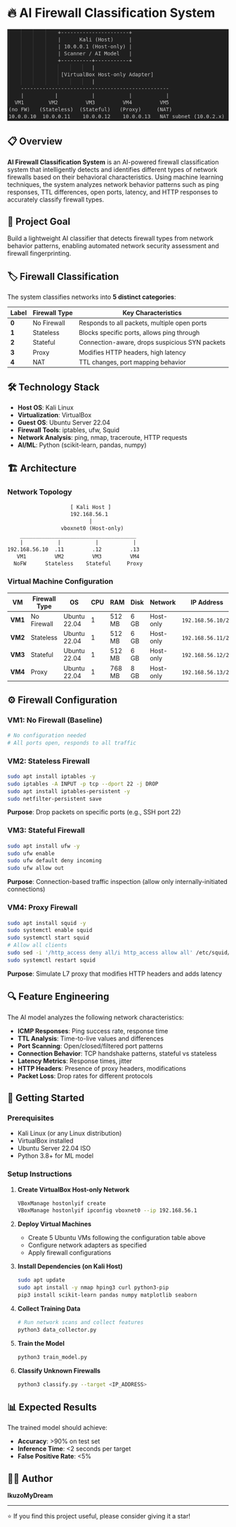 # 🔥 AI Firewall Classification System

![AI Firewall Classification System Banner](image.png)

## 📋 Overview

**AI Firewall Classification System** is an AI-powered firewall classification system that intelligently detects and identifies different types of network firewalls based on their behavioral characteristics. Using machine learning techniques, the system analyzes network behavior patterns such as ping responses, TTL differences, open ports, latency, and HTTP responses to accurately classify firewall types.

## 🎯 Project Goal

Build a lightweight AI classifier that detects firewall types from network behavior patterns, enabling automated network security assessment and firewall fingerprinting.

## 🏷️ Firewall Classification

The system classifies networks into **5 distinct categories**:

| Label | Firewall Type | Key Characteristics |
|-------|--------------|---------------------|
| **0** | No Firewall | Responds to all packets, multiple open ports |
| **1** | Stateless | Blocks specific ports, allows ping through |
| **2** | Stateful | Connection-aware, drops suspicious SYN packets |
| **3** | Proxy | Modifies HTTP headers, high latency |
| **4** | NAT | TTL changes, port mapping behavior |

## 🛠️ Technology Stack

- **Host OS**: Kali Linux
- **Virtualization**: VirtualBox
- **Guest OS**: Ubuntu Server 22.04
- **Firewall Tools**: iptables, ufw, Squid
- **Network Analysis**: ping, nmap, traceroute, HTTP requests
- **AI/ML**: Python (scikit-learn, pandas, numpy)

## 🏗️ Architecture

### Network Topology

```
                    [ Kali Host ]
                    192.168.56.1
                          |
                 vboxnet0 (Host-only)
    _____________________________________
    |           |           |           | 
192.168.56.10  .11         .12         .13        
   VM1         VM2         VM3         VM4        
  NoFW      Stateless    Stateful     Proxy       
```

### Virtual Machine Configuration

| VM | Firewall Type | OS | CPU | RAM | Disk | Network | IP Address | Layer | Tool |
|----|--------------|-----|-----|-----|------|---------|------------|-------|------|
| **VM1** | No Firewall | Ubuntu 22.04 | 1 | 512 MB | 6 GB | Host-only | `192.168.56.10/24` | — | — |
| **VM2** | Stateless | Ubuntu 22.04 | 1 | 512 MB | 6 GB | Host-only | `192.168.56.11/24` | L3 | iptables |
| **VM3** | Stateful | Ubuntu 22.04 | 1 | 512 MB | 6 GB | Host-only | `192.168.56.12/24` | L3/L4 | ufw |
| **VM4** | Proxy | Ubuntu 22.04 | 1 | 768 MB | 8 GB | Host-only | `192.168.56.13/24` | L7 | Squid |

## ⚙️ Firewall Configuration

### VM1: No Firewall (Baseline)
```bash
# No configuration needed
# All ports open, responds to all traffic
```

### VM2: Stateless Firewall
```bash
sudo apt install iptables -y
sudo iptables -A INPUT -p tcp --dport 22 -j DROP
sudo apt install iptables-persistent -y
sudo netfilter-persistent save
```
**Purpose**: Drop packets on specific ports (e.g., SSH port 22)

### VM3: Stateful Firewall
```bash
sudo apt install ufw -y
sudo ufw enable
sudo ufw default deny incoming
sudo ufw allow out
```
**Purpose**: Connection-based traffic inspection (allow only internally-initiated connections)

### VM4: Proxy Firewall
```bash
sudo apt install squid -y
sudo systemctl enable squid
sudo systemctl start squid
# Allow all clients
sudo sed -i '/http_access deny all/i http_access allow all' /etc/squid/squid.conf
sudo systemctl restart squid
```
**Purpose**: Simulate L7 proxy that modifies HTTP headers and adds latency

## 🔍 Feature Engineering

The AI model analyzes the following network characteristics:

- **ICMP Responses**: Ping success rate, response time
- **TTL Analysis**: Time-to-live values and differences
- **Port Scanning**: Open/closed/filtered port patterns
- **Connection Behavior**: TCP handshake patterns, stateful vs stateless
- **Latency Metrics**: Response times, jitter
- **HTTP Headers**: Presence of proxy headers, modifications
- **Packet Loss**: Drop rates for different protocols

## 🚀 Getting Started

### Prerequisites
- Kali Linux (or any Linux distribution)
- VirtualBox installed
- Ubuntu Server 22.04 ISO
- Python 3.8+ for ML model

### Setup Instructions

1. **Create VirtualBox Host-only Network**
   ```bash
   VBoxManage hostonlyif create
   VBoxManage hostonlyif ipconfig vboxnet0 --ip 192.168.56.1
   ```

2. **Deploy Virtual Machines**
   - Create 5 Ubuntu VMs following the configuration table above
   - Configure network adapters as specified
   - Apply firewall configurations

3. **Install Dependencies (on Kali Host)**
   ```bash
   sudo apt update
   sudo apt install -y nmap hping3 curl python3-pip
   pip3 install scikit-learn pandas numpy matplotlib seaborn
   ```

4. **Collect Training Data**
   ```bash
   # Run network scans and collect features
   python3 data_collector.py
   ```

5. **Train the Model**
   ```bash
   python3 train_model.py
   ```

6. **Classify Unknown Firewalls**
   ```bash
   python3 classify.py --target <IP_ADDRESS>
   ```

## 📊 Expected Results

The trained model should achieve:
- **Accuracy**: >90% on test set
- **Inference Time**: <2 seconds per target
- **False Positive Rate**: <5%

## 👨‍💻 Author

**IkuzoMyDream**

---

⭐ If you find this project useful, please consider giving it a star!